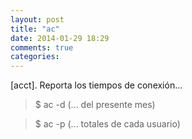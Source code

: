 ```yaml
---
layout: post
title: "ac"
date: 2014-01-29 18:29
comments: true
categories: 
---
```

[acct]. Reporta los tiempos de conexión...

>$ ac -d    (... del presente mes)

>$ ac -p    (... totales de cada usuario)

